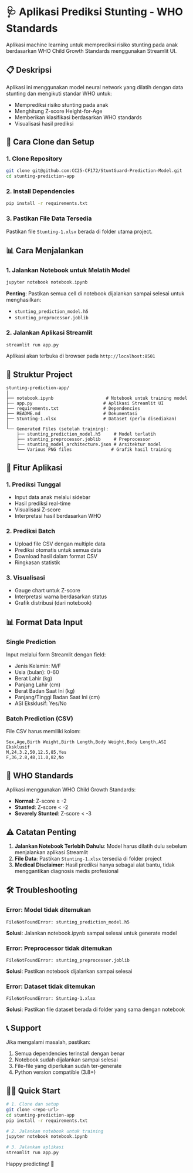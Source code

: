 # 🩺 Aplikasi Prediksi Stunting - WHO Standards

Aplikasi machine learning untuk memprediksi risiko stunting pada anak berdasarkan WHO Child Growth Standards menggunakan Streamlit UI.

## 📋 Deskripsi

Aplikasi ini menggunakan model neural network yang dilatih dengan data stunting dan mengikuti standar WHO untuk:
- Memprediksi risiko stunting pada anak
- Menghitung Z-score Height-for-Age
- Memberikan klasifikasi berdasarkan WHO standards
- Visualisasi hasil prediksi

## 🚀 Cara Clone dan Setup

### 1. Clone Repository
```bash
git clone git@github.com:CC25-CF172/StuntGuard-Prediction-Model.git
cd stunting-prediction-app
```

### 2. Install Dependencies
```bash
pip install -r requirements.txt
```

### 3. Pastikan File Data Tersedia
Pastikan file `Stunting-1.xlsx` berada di folder utama project.

## 📊 Cara Menjalankan

### 1. Jalankan Notebook untuk Melatih Model
```bash
jupyter notebook notebook.ipynb
```
**Penting**: Pastikan semua cell di notebook dijalankan sampai selesai untuk menghasilkan:
- `stunting_prediction_model.h5`
- `stunting_preprocessor.joblib`

### 2. Jalankan Aplikasi Streamlit
```bash
streamlit run app.py
```

Aplikasi akan terbuka di browser pada `http://localhost:8501`

## 📁 Struktur Project

```
stunting-prediction-app/
│
├── notebook.ipynb                    # Notebook untuk training model
├── app.py                           # Aplikasi Streamlit UI
├── requirements.txt                 # Dependencies
├── README.md                        # Dokumentasi
├── Stunting-1.xlsx                  # Dataset (perlu disediakan)
│
└── Generated Files (setelah training):
    ├── stunting_prediction_model.h5     # Model terlatih
    ├── stunting_preprocessor.joblib     # Preprocessor
    ├── stunting_model_architecture.json # Arsitektur model
    └── Various PNG files               # Grafik hasil training
```

## 🔧 Fitur Aplikasi

### 1. Prediksi Tunggal
- Input data anak melalui sidebar
- Hasil prediksi real-time
- Visualisasi Z-score
- Interpretasi hasil berdasarkan WHO

### 2. Prediksi Batch
- Upload file CSV dengan multiple data
- Prediksi otomatis untuk semua data
- Download hasil dalam format CSV
- Ringkasan statistik

### 3. Visualisasi
- Gauge chart untuk Z-score
- Interpretasi warna berdasarkan status
- Grafik distribusi (dari notebook)

## 📊 Format Data Input

### Single Prediction
Input melalui form Streamlit dengan field:
- Jenis Kelamin: M/F
- Usia (bulan): 0-60
- Berat Lahir (kg)
- Panjang Lahir (cm)
- Berat Badan Saat Ini (kg)
- Panjang/Tinggi Badan Saat Ini (cm)
- ASI Eksklusif: Yes/No

### Batch Prediction (CSV)
File CSV harus memiliki kolom:
```
Sex,Age,Birth Weight,Birth Length,Body Weight,Body Length,ASI Eksklusif
M,24,3.2,50,12.5,85,Yes
F,36,2.8,48,11.0,82,No
```

## 🏥 WHO Standards

Aplikasi menggunakan WHO Child Growth Standards:
- **Normal**: Z-score ≥ -2
- **Stunted**: Z-score < -2
- **Severely Stunted**: Z-score < -3

## ⚠️ Catatan Penting

1. **Jalankan Notebook Terlebih Dahulu**: Model harus dilatih dulu sebelum menjalankan aplikasi Streamlit
2. **File Data**: Pastikan `Stunting-1.xlsx` tersedia di folder project
3. **Medical Disclaimer**: Hasil prediksi hanya sebagai alat bantu, tidak menggantikan diagnosis medis profesional

## 🛠️ Troubleshooting

### Error: Model tidak ditemukan
```
FileNotFoundError: stunting_prediction_model.h5
```
**Solusi**: Jalankan notebook.ipynb sampai selesai untuk generate model

### Error: Preprocessor tidak ditemukan
```
FileNotFoundError: stunting_preprocessor.joblib
```
**Solusi**: Pastikan notebook dijalankan sampai selesai

### Error: Dataset tidak ditemukan
```
FileNotFoundError: Stunting-1.xlsx
```
**Solusi**: Pastikan file dataset berada di folder yang sama dengan notebook

## 📞 Support

Jika mengalami masalah, pastikan:
1. Semua dependencies terinstall dengan benar
2. Notebook sudah dijalankan sampai selesai
3. File-file yang diperlukan sudah ter-generate
4. Python version compatible (3.8+)

## 🏃‍♂️ Quick Start

```bash
# 1. Clone dan setup
git clone <repo-url>
cd stunting-prediction-app
pip install -r requirements.txt

# 2. Jalankan notebook untuk training
jupyter notebook notebook.ipynb

# 3. Jalankan aplikasi
streamlit run app.py
```

Happy predicting! 🎉
